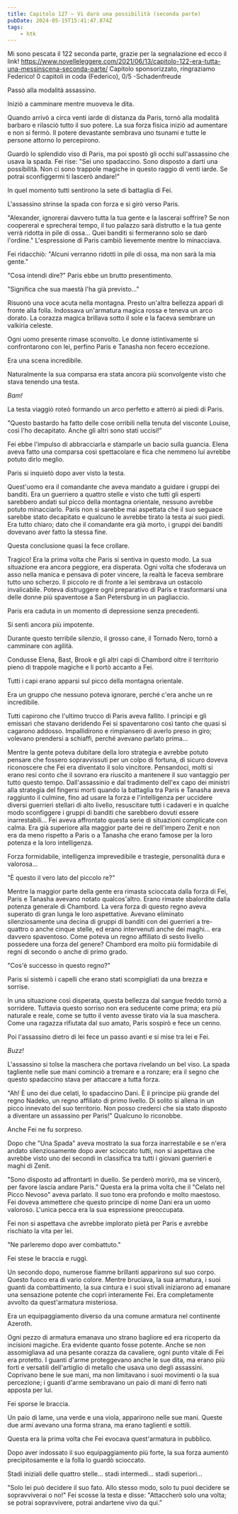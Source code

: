 ```yaml
---
title: Capitolo 127 – Vi darò una possibilità (seconda parte)
pubDate: 2024-05-15T15:41:47.874Z
tags:
    - htk
---
```


Mi sono pescata il 122 seconda parte, grazie per la segnalazione ed ecco il link! https://www.novelleleggere.com/2021/06/13/capitolo-122-era-tutta-una-messinscena-seconda-parte/
Capitolo sponsorizzato, ringraziamo Federico!
0 capitoli in coda (Federico), 0/5
-Schadenfreude

Passò alla modalità assassino.

Iniziò a camminare mentre muoveva le dita.

Quando arrivò a circa venti iarde di distanza da Paris, tornò alla modalità barbaro e rilasciò tutto il suo potere. La sua forza fisica iniziò ad aumentare e non si fermò. Il potere devastante sembrava uno tsunami e tutte le persone attorno lo percepirono.

Guardò lo splendido viso di Paris, ma poi spostò gli occhi sull'assassino che usava la spada. Fei rise: "Sei uno spadaccino. Sono disposto a darti una possibilità. Non ci sono trappole magiche in questo raggio di venti iarde. Se potrai sconfiggermi ti lascerò andare!"

In quel momento tutti sentirono la sete di battaglia di Fei.

L'assassino strinse la spada con forza e si girò verso Paris.

"Alexander, ignorerai davvero tutta la tua gente e la lascerai soffrire? Se non coopererai e sprecherai tempo, il tuo palazzo sarà distrutto e la tua gente verrà ridotta in pile di ossa... Quei banditi si fermeranno solo se darò l'ordine." L'espressione di Paris cambiò lievemente mentre lo minacciava.

Fei ridacchiò: "Alcuni verranno ridotti in pile di ossa, ma non sarà la mia gente."

"Cosa intendi dire?" Paris ebbe un brutto presentimento.

"Significa che sua maestà l'ha già previsto..."

Risuonò una voce acuta nella montagna. Presto un'altra bellezza apparì di fronte alla folla. Indossava un'armatura magica rossa e teneva un arco dorato. La corazza magica brillava sotto il sole e la faceva sembrare un valkiria celeste.

Ogni uomo presente rimase sconvolto. Le donne istintivamente si confrontarono con lei, perfino Paris e Tanasha non fecero eccezione.

Era una scena incredibile.

Naturalmente la sua comparsa era stata ancora più sconvolgente visto che stava tenendo una testa.

<em>Bam!</em>

La testa viaggiò roteò formando un arco perfetto e atterrò ai piedi di Paris.

"Questo bastardo ha fatto delle cose orribili nella tenuta del visconte Louise, così l'ho decapitato. Anche gli altri sono stati uccisi!"

Fei ebbe l'impulso di abbracciarla e stamparle un bacio sulla guancia. Elena aveva fatto una comparsa così spettacolare e fica che nemmeno lui avrebbe potuto dirlo meglio.

Paris si inquietò dopo aver visto la testa.

Quest'uomo era il comandante che aveva mandato a guidare i gruppi dei banditi. Era un guerriero a quattro stelle e visto che tutti gli esperti sarebbero andati sul picco della montagna orientale, nessuno avrebbe potuto minacciarlo. Paris non si sarebbe mai aspettata che il suo seguace sarebbe stato decapitato e qualcuno le avrebbe tirato la testa ai suoi piedi. Era tutto chiaro; dato che il comandante era già morto, i gruppi dei banditi dovevano aver fatto la stessa fine.

Questa conclusione quasi la fece crollare.

Tragico! Era la prima volta che Paris si sentiva in questo modo. La sua situazione era ancora peggiore, era disperata. Ogni volta che sfoderava un asso nella manica e pensava di poter vincere, la realtà le faceva sembrare tutto uno scherzo. Il piccolo re di fronte a lei sembrava un ostacolo invalicabile. Poteva distruggere ogni preparativo di Paris e trasformarsi una delle donne più spaventose a San Petersburg in un pagliaccio.

Paris era caduta in un momento di depressione senza precedenti.

Si sentì ancora più impotente.

Durante questo terribile silenzio, il grosso cane, il Tornado Nero, tornò a camminare con agilità.

Condusse Elena, Bast, Brook e gli altri capi di Chambord oltre il territorio pieno di trappole magiche e li portò accanto a Fei.

Tutti i capi erano apparsi sul picco della montagna orientale.

Era un gruppo che nessuno poteva ignorare, perché c'era anche un re incredibile.

Tutti capirono che l'ultimo trucco di Paris aveva fallito. I principi e gli emissari che stavano deridendo Fei si spaventarono così tanto che quasi si cagarono addosso. Impallidirono e rimpiansero di averlo preso in giro; volevano prendersi a schiaffi, perché avevano parlato prima...

Mentre la gente poteva dubitare della loro strategia e avrebbe potuto pensare che fossero sopravvissuti per un colpo di fortuna, di sicuro doveva riconoscere che Fei era diventato il solo vincitore. Pensandoci, molti si erano resi conto che il sovrano era riuscito a mantenere il suo vantaggio per tutto questo tempo.
Dall'assassinio e dal tradimento dell'ex capo dei ministri alla strategia del fingersi morti quando la battaglia tra Paris e Tanasha aveva raggiunto il culmine, fino ad usare la forza e l'intelligenza per uccidere diversi guerrieri stellari di alto livello, resuscitare tutti i cadaveri e in qualche modo sconfiggere i gruppi di banditi che sarebbero dovuti essere inarrestabili... Fei aveva affrontato questa serie di situazioni complicate con calma. Era già superiore alla maggior parte dei re dell'impero Zenit e non era da meno rispetto a Paris o a Tanasha che erano famose per la loro potenza e la loro intelligenza.

Forza formidabile, intelligenza imprevedibile e trastegie, personalità dura e valorosa...

"È questo il vero lato del piccolo re?"

Mentre la maggior parte della gente era rimasta scioccata dalla forza di Fei, Paris e Tanasha avevano notato qualcos'altro. Erano rimaste sbalordite dalla potenza generale di Chambord. La vera forza di questo regno aveva superato di gran lunga le loro aspettative. Avevano eliminato silenziosamente una decina di gruppi di banditi con dei guerrieri a tre-quattro o anche cinque stelle, ed erano intervenuti anche dei maghi... era davvero spaventoso.
Come poteva un regno affiliato di sesto livello possedere una forza del genere? Chambord era molto più formidabile di regni di secondo o anche di primo grado.

"Cos'è successo in questo regno?"

Paris si sistemò i capelli che erano stati scompigliati da una brezza e sorrise.

In una situazione così disperata, questa bellezza dal sangue freddo tornò a sorridere. Tuttavia questo sorriso non era seducente come prima; era più naturale e reale, come se tutto il vento avesse tirato via la sua maschera. Come una ragazza rifiutata dal suo amato, Paris sospirò e fece un cenno.

Poi l'assassino dietro di lei fece un passo avanti e si mise tra lei e Fei.

<em>Buzz!</em>

L'assassino si tolse la maschera che portava rivelando un bel viso. La spada tagliente nelle sue mani cominciò a tremare e a ronzare; era il segno che questo spadaccino stava per attaccare a tutta forza.

"Ah! È uno dei due celati, lo spadaccino Dani. È il principe più grande del regno Nadeko, un regno affiliato di primo livello. Di solito si allena in un picco innevato del suo territorio. Non posso crederci che sia stato disposto a diventare un assassino per Paris!" Qualcuno lo riconobbe.

Anche Fei ne fu sorpreso.

Dopo che "Una Spada" aveva mostrato la sua forza inarrestabile e se n'era andato silenziosamente dopo aver scioccato tutti, non si aspettava che avrebbe visto uno dei secondi in classifica tra tutti i giovani guerrieri e maghi di Zenit.

"Sono disposto ad affrontarti in duello. Se perderò morirò, ma se vincerò, per favore lascia andare Paris." Questa era la prima volta che il "Celato nel Picco Nevoso" aveva parlato. Il suo tono era profondo e molto maestoso. Fei doveva ammettere che questo principe di nome Dani era un uomo valoroso. L'unica pecca era la sua espressione preoccupata.

Fei non si aspettava che avrebbe implorato pietà per Paris e avrebbe rischiato la vita per lei.

"Ne parleremo dopo aver combattuto."

Fei stese le braccia e ruggì.

Un secondo dopo, numerose fiamme brillanti apparirono sul suo corpo. Questo fuoco era di vario colore. Mentre bruciava, la sua armatura, i suoi guanti da combattimento, la sua cintura e i suoi stivali iniziarono ad emanare una sensazione potente che coprì interamente Fei. Era completamente avvolto da quest'armatura misteriosa.

Era un equipaggiamento diverso da una comune armatura nel continente Azeroth.

Ogni pezzo di armatura emanava uno strano bagliore ed era ricoperto da incisioni magiche. Era evidente quanto fosse potente. Anche se non assomigliava ad una pesante corazza da cavaliere, ogni punto vitale di Fei era protetto. I guanti d'arme proteggevano anche le sue dita, ma erano più forti e versatili dell'artiglio di metallo che usava uno degli assassini. Coprivano bene le sue mani, ma non limitavano i suoi movimenti o la sua percezione; i guanti d'arme sembravano un paio di mani di ferro nati apposta per lui.

Fei sporse le braccia.

Un paio di lame, una verde e una viola, apparirono nelle sue mani. Queste due armi avevano una forma strana, ma erano taglienti e sottili.

Questa era la prima volta che Fei evocava quest'armatura in pubblico.

Dopo aver indossato il suo equipaggiamento più forte, la sua forza aumentò precipitosamente e la folla lo guardò scioccato.

Stadi iniziali delle quattro stelle... stadi intermedi... stadi superiori...

"Solo lei può decidere il suo fato. Allo stesso modo, solo tu puoi decidere se sopravviverai o no!" Fei scosse la testa e disse: "Attaccherò solo una volta; se potrai sopravvivere, potrai andartene vivo da qui.”



